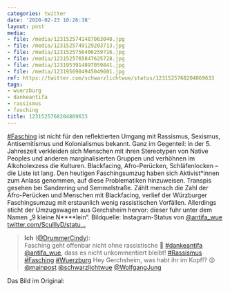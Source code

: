 ```yaml
---
categories: twitter
date: '2020-02-23 10:26:38'
layout: post
media:
- file: /media/1231525741487063040.jpg
- file: /media/1231525749129203713.jpg
- file: /media/1231525756406259716.jpg
- file: /media/1231525765847625728.jpg
- file: /media/1231953914897059841.jpg
- file: /media/1231956904945049601.jpg
ref: https://twitter.com/schwarzlichtwue/status/1231525768204869633
tags:
- wuerzburg
- dankeantifa
- rassismus
- fasching
title: 1231525768204869633
---
```

[#Fasching](/t/fasching) ist nicht für den reflektierten Umgang mit Rassismus, Sexismus, Antisemitismus und Kolonialismus bekannt. 
Ganz im Gegenteil: in der 5. Jahreszeit verkleiden sich Menschen mit ihren Stereotypen von Native Peoples und anderen marginalisierten Gruppen und verhöhnen im Alkoholexzess die Kulturen. Blackfacing, Afro-Perücken, Schläfenlocken – die Liste ist lang.
Den heutigen Faschingsumzug haben sich Aktivist\*innen zum Anlass genommen, auf diese Problematiken hinzuweisen. Transpis gesehen bei Sanderring und Semmelstraße.
Zählt mensch die Zahl der Afro-Perücken und Menschen mit Blackfacing, verlief der  Würzburger Faschingsumzug mit erstaunlich wenig rassistischen Vorfällen. Allerdings sticht der Umzugswagen aus Gerchsheim hervor: dieser fuhr unter dem Namen „9 kleine N\*\*\*\*lein“. 
Bildquelle: Instagram-Status von [@antifa_wue](https://twitter.com/antifa_wue)
[twitter.com/SculllyD/statu…](https://twitter.com/SculllyD/status/1231676747411861505?s=19)
> <b>Ich</b> ([@DrummerCindy](https://twitter.com/DrummerCindy)):  
>Fasching geht offenbar nicht ohne rassistische 💩 [#dankeantifa](/t/dankeantifa) [@antifa_wue](https://twitter.com/antifa_wue), dass es nicht unkommentiert bleibt! [#Rassismus](/t/rassismus) [#Fasching](/t/fasching) [#Wuerzburg](/t/wuerzburg) Hey Gerchsheim, was habt ihr im Kopf!? 😡 [@mainpost](https://twitter.com/mainpost) [@schwarzlichtwue](https://twitter.com/schwarzlichtwue) [@WolfgangJung](https://twitter.com/WolfgangJung)   


Das Bild im Original: 